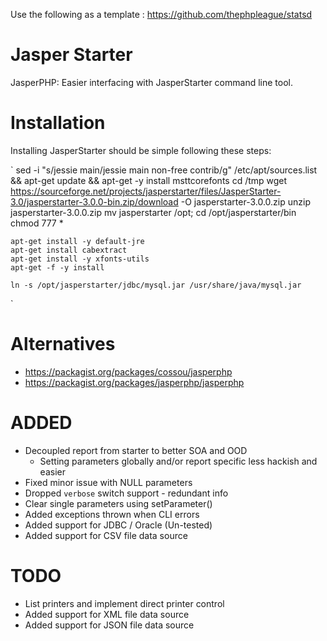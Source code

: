 Use the following as a template :
https://github.com/thephpleague/statsd

# Jasper Starter

JasperPHP: Easier interfacing with JasperStarter command line tool. 

# Installation

Installing JasperStarter should be simple following these steps:

` 
	sed -i "s/jessie main/jessie main non-free contrib/g" /etc/apt/sources.list && apt-get update && apt-get -y install msttcorefonts
	cd /tmp
	wget https://sourceforge.net/projects/jasperstarter/files/JasperStarter-3.0/jasperstarter-3.0.0-bin.zip/download -O jasperstarter-3.0.0.zip
	unzip jasperstarter-3.0.0.zip
	mv jasperstarter /opt;
	cd /opt/jasperstarter/bin
	chmod 777 *

	apt-get install -y default-jre
	apt-get install cabextract
	apt-get install -y xfonts-utils
	apt-get -f -y install

	ln -s /opt/jasperstarter/jdbc/mysql.jar /usr/share/java/mysql.jar 
`

# Alternatives

- https://packagist.org/packages/cossou/jasperphp
- https://packagist.org/packages/jasperphp/jasperphp

# ADDED
 - Decoupled report from starter to better SOA and OOD
   - Setting parameters globally and/or report specific less hackish and easier
 - Fixed minor issue with NULL parameters 
 - Dropped `verbose` switch support - redundant info
 - Clear single parameters using setParameter()
 - Added exceptions thrown when CLI errors
 - Added support for JDBC / Oracle (Un-tested)
 - Added support for CSV file data source
 
# TODO 
 - List printers and implement direct printer control
 - Added support for XML file data source
 - Added support for JSON file data source